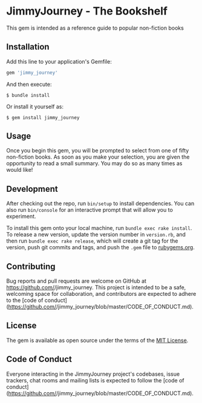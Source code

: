 # JimmyJourney - The Bookshelf

This gem is intended as a reference guide to popular non-fiction books

## Installation

Add this line to your application's Gemfile:

```ruby
gem 'jimmy_journey'
```

And then execute:

    $ bundle install

Or install it yourself as:

    $ gem install jimmy_journey

## Usage

Once you begin this gem, you will be prompted to select from one of fifty non-fiction books. As soon as you make your selection, you are given the opportunity to read a small summary. You may do so as many times as would like!

## Development

After checking out the repo, run `bin/setup` to install dependencies. You can also run `bin/console` for an interactive prompt that will allow you to experiment.

To install this gem onto your local machine, run `bundle exec rake install`. To release a new version, update the version number in `version.rb`, and then run `bundle exec rake release`, which will create a git tag for the version, push git commits and tags, and push the `.gem` file to [rubygems.org](https://rubygems.org).

## Contributing

Bug reports and pull requests are welcome on GitHub at https://github.com/<github username>/jimmy_journey. This project is intended to be a safe, welcoming space for collaboration, and contributors are expected to adhere to the [code of conduct](https://github.com/<github username>/jimmy_journey/blob/master/CODE_OF_CONDUCT.md).


## License

The gem is available as open source under the terms of the [MIT License](https://opensource.org/licenses/MIT).

## Code of Conduct

Everyone interacting in the JimmyJourney project's codebases, issue trackers, chat rooms and mailing lists is expected to follow the [code of conduct](https://github.com/<github username>/jimmy_journey/blob/master/CODE_OF_CONDUCT.md).
